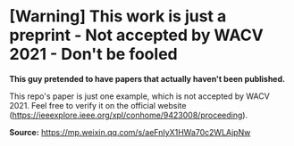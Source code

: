 # [Warning] This work is just a preprint - Not accepted by WACV 2021 - Don't be fooled

**This guy pretended to have papers that actually haven't been published.** 

This repo's paper is just one example, which is not accepted by WACV 2021. Feel free to verify it on the official website (https://ieeexplore.ieee.org/xpl/conhome/9423008/proceeding).

**Source:** 
https://mp.weixin.qq.com/s/aeFnIyX1HWa70c2WLAjpNw
